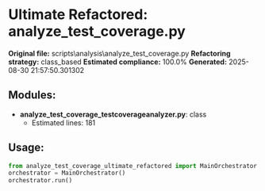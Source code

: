 # Ultimate Refactored: analyze_test_coverage.py

**Original file:** scripts\analysis\analyze_test_coverage.py
**Refactoring strategy:** class_based
**Estimated compliance:** 100.0%
**Generated:** 2025-08-30 21:57:50.301302

## Modules:
- **analyze_test_coverage_testcoverageanalyzer.py**: class
  - Estimated lines: 181

## Usage:
```python
from analyze_test_coverage_ultimate_refactored import MainOrchestrator
orchestrator = MainOrchestrator()
orchestrator.run()
```
